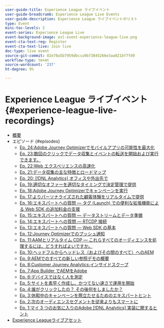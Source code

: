 ```yaml
---
user-guide-title: Experience League ライブイベント
user-guide-breadcrumb: Experience League Live Events
user-guide-description: Experience League ライブイベントのリスト
type: Event
mini-toc-levels: 2
event-series: Experience League Live
event-background-image: exl-event-experience-league-live.png
event-cta-text-reg: Register
event-cta-text-live: Join live
doc-type: live event
source-git-commit: 02e78a5b7959dbcca9b73845266e3aa021bf7fd9
workflow-type: tm+mt
source-wordcount: '237'
ht-degree: 9%

---
```



# Experience League ライブイベント {#experience-league-live-recordings}

+ [概要](overview.md)
+ エピソード {#episodes}
   + [Ep. 24:Adobe Journey Optimizerでモバイルアプリの可能性を最大化](episodes/exl-live-episode-5-24-23.md)
   + [Ep. 23:数回のクリックでデータ収集とイベントの転送を開始および実行できます。](episodes/exl-live-episode-4-25-23.md)
   + [Ep. 22:Web エクスペリエンスの高速化](episodes/exl-live-episode-2-16-23.md)
   + [Ep. 21:データ収集の主な特徴とロードマップ](episodes/exl-live-episode-1-26-23.md)
   + [Ep. 20: [!DNL Analytics] オフィスや外出先で](episodes/exl-live-episode-11-18-22.md)
   + [Ep. 19:適切なオファーを適切なタイミングで決定管理で提供](episodes/exl-live-episode-10-25-22.md)
   + [Ep. 18:Adobe Journey Optimizerでキャンペーンを実行](episodes/exl-live-episode-09-22-22.md)
   + [Ep. 17:よりパーソナライズされた顧客体験をリアルタイムで提供](episodes/exl-live-episode-09-20-22.md)
   + [Ep. 16:エキスパートへの質問 — タグ (Launch) での便利な拡張機能による Web SDK の追加料金の支援](episodes/exl-live-episode-08-23-22.md)
   + [Ep. 15:エキスパートへの質問 — データストリームとデータ準備](episodes/exl-live-episode-07-21-22.md)
   + [Ep. 14:エキスパートへの質問 — RTCDP 接続](episodes/exl-live-episode-06-23-22.md)
   + [Ep. 13:エキスパートへの質問 — Web SDK の基本](episodes/exl-live-episode-05-26-22.md)
   + [Ep. 12:Journey Optimizerでのプッシュ通知](episodes/exl-live-episode-05-12-22.md)
   + [Ep. 11:AAMとリアルタイム CDP — これらすべてのオーディエンスを処理するには、どうすればよいですか。](episodes/exl-live-episode-04-28-22.md)
   + [Ep. 10:ヘッドフルからヘッドレス（およびその間のすべて）へのAEM](episodes/exl-live-episode-04-21-22.md)
   + [Ep. 9:AEMでのすべての新しい参照デモの概要](episodes/exl-live-episode-02-03-22.md)
   + [Ep. 8:Customer Journey Analytics:インサイドスクープ](episodes/exl-live-episode-08.md)
   + [Ep. 7:App Builder でAEMをAdobe](episodes/exl-live-episode-07.md)
   + [Ep. 6:デバイスではなく人を測定](episodes/exl-live-episode-06.md)
   + [Ep. 5:サイトを素早く作成し、かつてない速さで運用を開始](episodes/exl-live-episode-05.md)
   + [Ep. 4:誰がクリックしたの？ その後何をしましたか？](episodes/exl-live-episode-04.md)
   + [Ep. 3:休暇中のキャンペーンを際立たせるためのエキスパートヒント](episodes/exl-live-episode-03.md)
   + [Ep. 2:次のオーディエンスセグメントを従来よりもスマートに](episodes/exl-live-episode-02.md)
   + [Ep. 1:マイ 3 つのお気に入りのAdobe [!DNL Analytics] 実装に関するヒント](episodes/exl-live-episode-01.md)
+ [Experience Leagueライブアセット](exl-live-assets.md)
